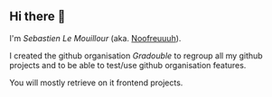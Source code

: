 ## Hi there 👋
I'm *Sebastien Le Mouillour* (aka. [Noofreuuuh](https://github.com/noofreuuuh)).

I created the github organisation *Gradouble* to regroup all my github projects and to be able to test/use github organisation features.

You will mostly retrieve on it frontend projects.

<!--

**Here are some ideas to get you started:**

🙋‍♀️ A short introduction - what is your organization all about?
🌈 Contribution guidelines - how can the community get involved?
👩‍💻 Useful resources - where can the community find your docs? Is there anything else the community should know?
🍿 Fun facts - what does your team eat for breakfast?
🧙 Remember, you can do mighty things with the power of [Markdown](https://docs.github.com/github/writing-on-github/getting-started-with-writing-and-formatting-on-github/basic-writing-and-formatting-syntax)
-->
